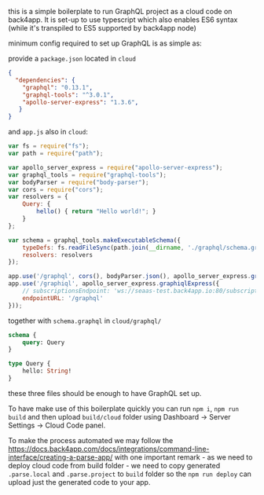 this is a simple boilerplate to run GraphQL project as a cloud code on back4app. 
It is set-up to use typescript which also enables ES6 syntax (while it's transpiled to ES5 supported by back4app node)    

minimum config required to set up GraphQL is as simple as:

provide a `package.json` located in `cloud`
```json
{
  "dependencies": {
    "graphql": "0.13.1",
    "graphql-tools": "^3.0.1",
    "apollo-server-express": "1.3.6",
   }
}
```

and `app.js` also in `cloud`:
```javascript
var fs = require("fs");
var path = require("path");

var apollo_server_express = require("apollo-server-express");
var graphql_tools = require("graphql-tools");
var bodyParser = require("body-parser");
var cors = require("cors");
var resolvers = {
    Query: {
        hello() { return "Hello world!"; }
    }
};

var schema = graphql_tools.makeExecutableSchema({
    typeDefs: fs.readFileSync(path.join(__dirname, './graphql/schema.graphql'), 'utf8'),
    resolvers: resolvers
});

app.use('/graphql', cors(), bodyParser.json(), apollo_server_express.graphqlExpress({ schema: schema }));
app.use('/graphiql', apollo_server_express.graphiqlExpress({
    // subscriptionsEndpoint: 'ws://seaas-test.back4app.io:80/subscriptions',
    endpointURL: '/graphql'
}));
```

together with `schema.graphql` in `cloud/graphql/`
```graphql
schema {
    query: Query
}

type Query {
    hello: String!
}
```

these three files should be enough to have GraphQL set up. 

To have make use of this boilerplate quickly you can run `npm i`, `npm run build` and then upload `build/cloud` folder using Dashboard -> Server Settings -> Cloud Code panel.

To make the process automated we may follow the https://docs.back4app.com/docs/integrations/command-line-interface/creating-a-parse-app/ with one important remark - as we need to deploy cloud code from build folder - we need to copy generated `.parse.local` and `.parse.project` to `build` folder so the `npm run deploy` can upload just the generated code to your app.  